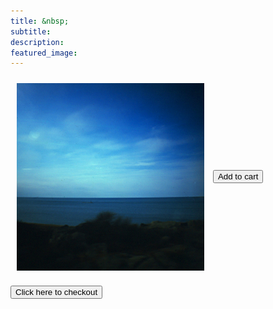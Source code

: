 ```yaml
---
title: &nbsp;
subtitle:
description:
featured_image:
---
```

<div>
<img align="center" width="300" height="300" style="padding: 10px;" src="/images/slacktide.jpg">
<button class="snipcart-add-item"
  data-item-id="starry-night"
  data-item-price="79.99"
  data-item-url="/project/slacktide"
  data-item-description="High-quality replica of The Starry Night by the Dutch post-impressionist painter Vincent van Gogh."
  data-item-image="/images/slacktide.jpg"
  data-item-name="The Starry Night">
  Add to cart
</button>
</div>


<button class="snipcart-checkout">Click here to checkout</button>

